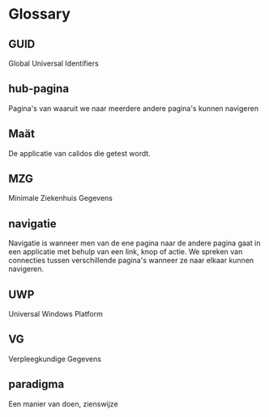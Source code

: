 # Glossary

## GUID

Global Universal Identifiers

## hub-pagina

Pagina's van waaruit we naar meerdere andere pagina's kunnen navigeren

## Maät

De applicatie van calidos die getest wordt. 

## MZG

Minimale Ziekenhuis Gegevens

## navigatie

Navigatie is wanneer men van de ene pagina naar de andere pagina gaat in een applicatie met behulp van een link, knop of actie. We spreken van connecties tussen verschillende pagina's wanneer ze naar elkaar kunnen navigeren.

## UWP

Universal Windows Platform

## VG

Verpleegkundige Gegevens

## paradigma

Een manier van doen, zienswijze